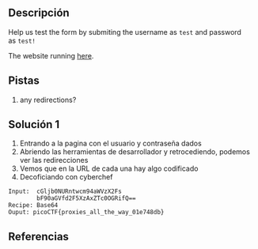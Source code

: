 ## Descripción
Help us test the form by submiting the username as `test` and password as `test!`

The website running [here](http://saturn.picoctf.net:59755/).
## Pistas
1. any redirections?
## Solución 1
1. Entrando a la pagina con el usuario y contraseña dados
2. Abriendo las herramientas de desarrollador y retrocediendo, podemos ver las redirecciones
3. Vemos que en la URL de cada una hay algo codificado
4. Decoficiando con cyberchef
```
Input:  cGljb0NURntwcm94aWVzX2Fs
		bF90aGVfd2F5XzAxZTc0OGRifQ==
Recipe: Base64
Ouput: picoCTF{proxies_all_the_way_01e748db}
```

## Referencias
